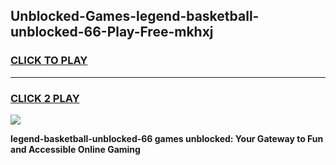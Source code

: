 
## Unblocked-Games-legend-basketball-unblocked-66-Play-Free-mkhxj
<h3>
<a href="https://premium76.site?title=legend-basketball-unblocked-66&ref=23A">CLICK TO PLAY</a></h3>
<hr>

<h3>
<a href="https://premium76.site?title=legend-basketball-unblocked-66&ref=23A">CLICK 2 PLAY</a>
  
</h3>

<a href="https://premium76.site?title=legend-basketball-unblocked-66&ref=23A"><img src="https://clearcache.store/games.png"></a>


**legend-basketball-unblocked-66 games unblocked: Your Gateway to Fun and Accessible Online Gaming**
